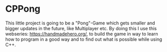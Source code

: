 # CPPong

This little project is going to be a "Pong"-Game which gets smaller and bigger updates in the future, like Multiplayer etc.
By doing this I use this webseries: https://handmadehero.org/, to build the game in way to learn how to program in a good way
and to find out what is possible while using C++.
